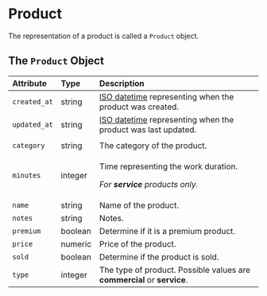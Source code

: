 # Product

The representation of a product is called a `Product` object.

## The `Product` Object

<table>
  <thead>
    <tr>
      <th style="text-align:left"><b>Attribute</b>
      </th>
      <th style="text-align:left"><b>Type</b>
      </th>
      <th style="text-align:left"><b>Description</b>
      </th>
    </tr>
  </thead>
  <tbody>
    <tr>
      <td style="text-align:left"><code>created_at</code>
      </td>
      <td style="text-align:left">string</td>
      <td style="text-align:left"><a href="https://en.wikipedia.org/wiki/ISO_8601">ISO datetime</a> representing
        when the product was created.</td>
    </tr>
    <tr>
      <td style="text-align:left"><code>updated_at</code>
      </td>
      <td style="text-align:left">string</td>
      <td style="text-align:left"><a href="https://en.wikipedia.org/wiki/ISO_8601">ISO datetime</a> representing
        when the product was last updated.</td>
    </tr>
    <tr>
      <td style="text-align:left"></td>
      <td style="text-align:left"></td>
      <td style="text-align:left"></td>
    </tr>
    <tr>
      <td style="text-align:left"><code>category</code>
      </td>
      <td style="text-align:left">string</td>
      <td style="text-align:left">The category of the product.</td>
    </tr>
    <tr>
      <td style="text-align:left"><code>minutes</code>
      </td>
      <td style="text-align:left">integer</td>
      <td style="text-align:left">
        <p>Time representing the work duration.</p>
        <p><em>For <b>service</b> products only.</em>
        </p>
      </td>
    </tr>
    <tr>
      <td style="text-align:left"><code>name</code>
      </td>
      <td style="text-align:left">string</td>
      <td style="text-align:left">Name of the product.</td>
    </tr>
    <tr>
      <td style="text-align:left"><code>notes</code>
      </td>
      <td style="text-align:left">string</td>
      <td style="text-align:left">Notes.</td>
    </tr>
    <tr>
      <td style="text-align:left"><code>premium</code>
      </td>
      <td style="text-align:left">boolean</td>
      <td style="text-align:left">Determine if it is a premium product.</td>
    </tr>
    <tr>
      <td style="text-align:left"><code>price</code>
      </td>
      <td style="text-align:left">numeric</td>
      <td style="text-align:left">Price of the product.</td>
    </tr>
    <tr>
      <td style="text-align:left"><code>sold</code>
      </td>
      <td style="text-align:left">boolean</td>
      <td style="text-align:left">Determine if the product is sold.</td>
    </tr>
    <tr>
      <td style="text-align:left"><code>type</code>
      </td>
      <td style="text-align:left">integer</td>
      <td style="text-align:left">The type of product. Possible values are <b>commercial</b> or <b>service</b>.</td>
    </tr>
  </tbody>
</table>